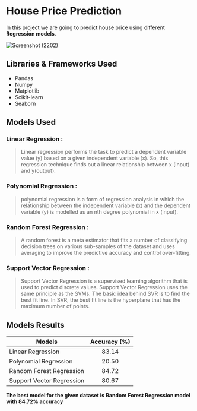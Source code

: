 # House Price Prediction

In this project we are going to predict house price using different __Regression models__. 

![Screenshot (2202)](https://user-images.githubusercontent.com/87477923/206446968-ba7a95b7-fb4d-4092-9de7-36eea01a15a7.png)

## Libraries & Frameworks Used
- Pandas
- Numpy
- Matplotlib
- Scikit-learn
- Seaborn

## Models Used

### Linear Regression :
> Linear regression performs the task to predict a dependent variable value (y) based on a given independent variable (x). So, this regression technique finds out a linear relationship between x (input) and y(output).

### Polynomial Regression :
> polynomial regression is a form of regression analysis in which the relationship between the independent variable (x) and the dependent variable (y) is modelled as an nth degree polynomial in x (input).

### Random Forest Regression :
>  A random forest is a meta estimator that fits a number of classifying decision trees on various sub-samples of the dataset and uses averaging to improve the predictive accuracy and control over-fitting.

### Support Vector Regression :
>   Support Vector Regression is a supervised learning algorithm that is used to predict discrete values. Support Vector Regression uses the same principle as the SVMs. The basic idea behind SVR is to find the best fit line. In SVR, the best fit line is the hyperplane that has the maximum number of points.

## Models Results

| Models | Accuracy (%) |
|---|:-:|
|Linear Regression| 83.14 |
|Polynomial Regression| 20.50 |
|Random Forest Regression| 84.72 |
|Support Vector Regression| 80.67 |

__The best model for the given dataset is Random Forest Regression model with 84.72% accuracy__
